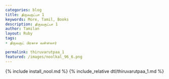 ```yaml
---  
categories: blog  
title: திருவருட்பா 1
keywords: More, Tamil, Books  
description: திருவருட்பா 1
author: Tamilan  
layout: Ruby  
tags:     
- திருவருட் பிரகாச வள்ளலார்

permalink: thiruvarutpaa_1  
featured: /images/noolkal_96_6.png  
---  
```

{% include install_nool.md %} 
{% include_relative dtl/thiruvarutpaa_1.md %} 
